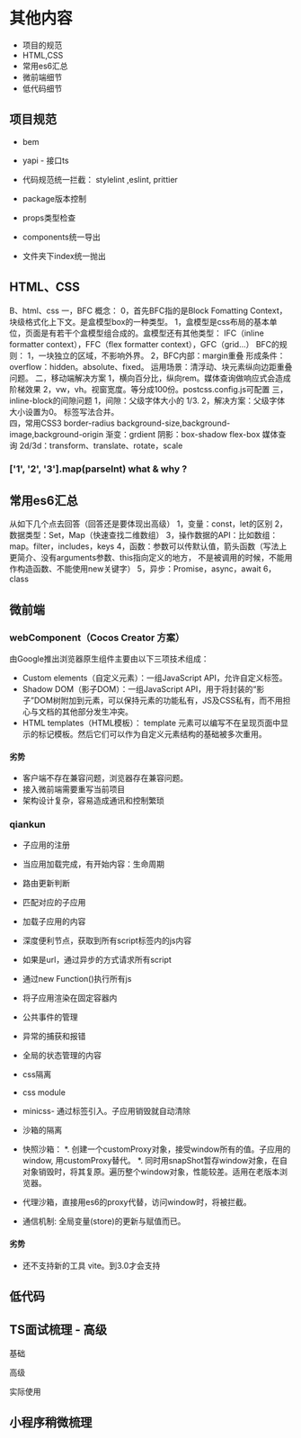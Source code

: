 # 其他内容
 * 项目的规范
 * HTML,CSS
 * 常用es6汇总
 * 微前端细节
 * 低代码细节

## 项目规范

* bem

* yapi - 接口ts
* 代码规范统一拦截： stylelint ,eslint, prittier
* package版本控制
* props类型检查
* components统一导出
* 文件夹下index统一抛出

## HTML、CSS
B、html、css
一，BFC
概念：
0，首先BFC指的是Block Fomatting Context，块级格式化上下文。是盒模型box的一种类型。
1，盒模型是css布局的基本单位，页面是有若干个盒模型组合成的。盒模型还有其他类型：
    IFC（inline formatter context），FFC（flex formatter context），GFC（grid...）
BFC的规则：
1，一块独立的区域，不影响外界。
2，BFC内部：margin重叠
形成条件：overflow：hidden。absolute、fixed。
运用场景：清浮动、块元素纵向边距重叠问题。
二，移动端解决方案
1，横向百分比，纵向rem。媒体查询做响应式会造成阶梯效果
2，vw，vh。视窗宽度。等分成100份。postcss.config.js可配置
三，inline-block的间隙问题
1，间隙：父级字体大小的 1/3.
2，解决方案：父级字体大小设置为0。
   标签写法合并。       
四，常用CSS3
border-radius
background-size,background-image,background-origin
渐变：grdient
阴影：box-shadow
flex-box
媒体查询
2d/3d：transform、translate、rotate，scale
### ['1', '2', '3'].map(parseInt) what & why ?

## 常用es6汇总
从如下几个点去回答（回答还是要体现出高级）
1，变量：const，let的区别
2，数据类型：Set，Map（快速查找二维数组）
3，操作数据的API：比如数组：map。filter，includes，keys
4，函数：参数可以传默认值，箭头函数（写法上更简介、没有arguments参数、this指向定义的地方，
不是被调用的时候，不能用作构造函数、不能使用new关键字）
5，异步：Promise，async，await
6，class

## 微前端

### webComponent（Cocos Creator 方案）
由Google推出浏览器原生组件主要由以下三项技术组成：
* Custom elements（自定义元素）：一组JavaScript API，允许自定义标签。
* Shadow DOM（影子DOM）：一组JavaScript API，用于将封装的“影子”DOM树附加到元素，可以保持元素的功能私有，JS及CSS私有，而不用担心与文档的其他部分发生冲突。
* HTML templates（HTML模板）： template 元素可以编写不在呈现页面中显示的标记模板。然后它们可以作为自定义元素结构的基础被多次重用。

#### 劣势
* 客户端不存在兼容问题，浏览器存在兼容问题。
* 接入微前端需要重写当前项目
* 架构设计复杂，容易造成通讯和控制繁琐

### qiankun
* 子应用的注册
* 当应用加载完成，有开始内容：生命周期
* 路由更新判断
* 匹配对应的子应用
* 加载子应用的内容
 * 深度便利节点，获取到所有script标签内的js内容
 * 如果是url，通过异步的方式请求所有script
 * 通过new Function()执行所有js
* 将子应用渲染在固定容器内
* 公共事件的管理
* 异常的捕获和报错
* 全局的状态管理的内容
* css隔离
 * css module
 * minicss- 通过标签引入。子应用销毁就自动清除
* 沙箱的隔离
 * 快照沙箱：
  *. 创建一个customProxy对象，接受window所有的值。子应用的window, 用customProxy替代。
  *. 同时用snapShot暂存window对象，在自对象销毁时，将其复原。遍历整个window对象，性能较差。适用在老版本浏览器。
 * 代理沙箱，直接用es6的proxy代替，访问window时，将被拦截。 

* 通信机制: 全局变量(store)的更新与赋值而已。

#### 劣势
* 还不支持新的工具 vite。到3.0才会支持

## 低代码

## TS面试梳理 - 高级

基础

高级 

实际使用

## 小程序稍微梳理

